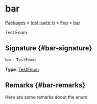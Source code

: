 # bar

[Packages](/) \> [test-suite-b](/test-suite-b/) \> [Foo](/test-suite-b/foo-interface/) \> [bar](/test-suite-b/foo-interface/bar-propertysignature)

Test Enum

## Signature {#bar-signature}

```typescript
bar: TestEnum;
```

**Type**: [TestEnum](/test-suite-a/testenum-enum/)

## Remarks {#bar-remarks}

Here are some remarks about the enum

